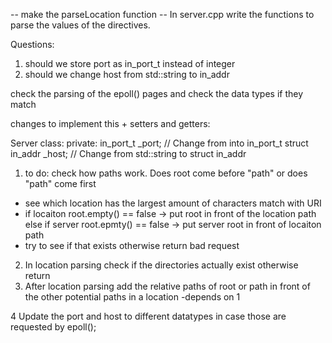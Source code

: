 
-- make the parseLocation function
-- In server.cpp write the functions to parse the values of the directives.


Questions:
1. should we store port as in_port_t instead of integer
2. should we change host from std::string to in_addr 

check the parsing of the epoll() pages and check the data types if they match

changes to implement this + setters and getters:

Server class:
private:
    in_port_t _port; // Change from into in_port_t
    struct in_addr _host; // Change from std::string to struct in_addr





1. to do: check how paths work. Does root come before "path" or does "path" come first

- see which location has the largest amount of characters match with URI
- if locaiton root.empty() == false -> put root in front of the location path
else if server root.epmty() == false -> put server root in front of locaiton path
- try to see if that exists otherwise return bad request


2. In location parsing check if the directories actually exist otherwise return
3. After location parsing add the relative paths of root or path in front of the other potential paths in a location -depends on 1

4 Update the port and host to different datatypes in case those are requested by epoll();